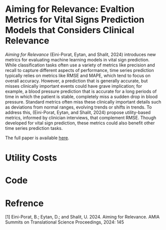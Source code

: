 # Aiming for Relevance: Evaltion Metrics for Vital Signs Prediction Models that Considers Clinical Relevance

_Aiming for Relevance_ (Eini-Porat, Eytan, and Shalit, 2024) introduces new metrics for evaluating machine learning models in vital sign prediction. While classification tasks often use a variety of metrics like precision and recall to capture different aspects of performance, time series prediction typically relies on metrics like RMSE and MAPE, which tend to focus on overall accuracy. However, a prediction that is generally accurate, but misses clinically important events could have grave implication; for example, a blood pressure prediction that is accurate for a long periods of time in which the patient is stable, completely miss a sudden drop in blood pressure. Standard metrics often miss these clinically important details such as deviations from normal ranges, evolving trends or shifts in trends. To address this, (Eini-Porat, Eytan, and Shalit, 2024) propose utility-based metrics, informed by clinician interviews, that complement RMSE. Though developed for vital sign prediction, these metrics could also benefit other time series prediction tasks.

The full paper is available [here]([URL](https://www.ncbi.nlm.nih.gov/pmc/articles/PMC11141809/)).

# Utility Costs 

# Code


# Refrence 

[1] Eini-Porat, B.; Eytan, D.; and Shalit, U. 2024. Aiming for
Relevance. AMIA Summits on Translational Science Proceedings, 2024: 145
